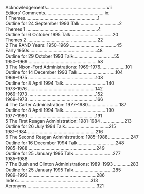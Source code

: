 Acknowledgements...............................................vii  
Editors’ Comments.............................................. ix  
1 Themes.........................................................1  
Outline for 24 September 1993 Talk ..............................2  
Themes 1 ........................................................4  
Outline for 6 October 1995 Talk ................................20  
Themes 2 .......................................................22  
2 The RAND Years: 1950–1969 ....................................45  
Early 1950s.....................................................48  
Outline for 29 October 1993 Talk................................55  
1950–1969 ......................................................58  
3 The Nixon-Ford Administrations: 1969–1976....................101  
Outline for 14 December 1993 Talk..............................104  
1969–1975 .....................................................108  
Outline for 8 April 1994 Talk..................................140  
1973–1976 .....................................................142  
1969–1973 .....................................................152  
1969–1973 .....................................................166  
4 The Carter Administration: 1977–1980.........................187  
Outline for 8 April 1994 Talk..................................190  
1977–1980 .....................................................191  
5 The First Reagan Administration: 1981–1984 ..................213  
Outline for 26 July 1994 Talk..................................215  
1981–1984 .....................................................216  
6 The Second Reagan Administration: 1985–1988..................247  
Outline for 16 December 1994 Talk..............................248  
1985–1988 .....................................................249  
Outline for 25 January 1995 Talk...............................277  
1985–1988  
7 The Bush and Clinton Administrations: 1989–1993 .............283  
Outline for 25 January 1995 Talk...............................285  
1989–1993 .....................................................286  
Index..........................................................313  
Acronyms.......................................................321